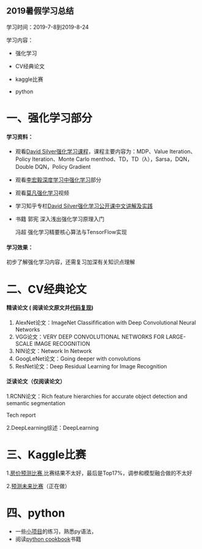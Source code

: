 ##                                                                    2019暑假学习总结

学习时间：2019-7-8到2019-8-24

学习内容：

- 强化学习

- CV经典论文

- kaggle比赛

- python  


# 一、强化学习部分 


#### 学习资料：

- 观看[David Silver强化学习课程](https://space.bilibili.com/74997410?spm_id_from=333.788.b_765f7570696e666f.2)，课程主要内容为：MDP、Value Iteration、Policy Iteration、Monte Carlo menthod、TD，TD（λ），Sarsa，DQN，Double DQN，Policy Gradient

- 观看[李宏毅深度学习中强化学习](https://www.bilibili.com/video/av24724071)部分

- 观看[莫凡强化学习](https://www.bilibili.com/video/av16921335)视频

- 学习知乎专栏[David Silver强化学习公开课中文讲解及实践](https://zhuanlan.zhihu.com/reinforce)

- 书籍 
   郭宪 深入浅出强化学习原理入门

   冯超 强化学习精要核心算法与TensorFlow实现 


#### 学习效果：

初步了解强化学习内容，还需复习加深有关知识点理解 


# 二、CV经典论文

#### 精读论文 ( 阅读论文原文并[代码复现](https://github.com/ningyue1318/2019_summer_code/tree/master/competition))

1. AlexNet论文：ImageNet Classifification with Deep Convolutional Neural Networks
2. VGG论文：VERY DEEP CONVOLUTIONAL NETWORKS FOR LARGE-SCALE IMAGE RECOGNITION
3. NIN论文：Network In Network 
4. GoogLeNet论文：Going deeper with convolutions 
5. ResNet论文：Deep Residual Learning for Image Recognition 

#### 泛读论文（仅阅读论文）

1.RCNN论文：Rich feature hierarchies for accurate object detection and semantic segmentation 

Tech report

2.DeepLearning综述：DeepLearning

# 三、Kaggle比赛

1.[房价预测比赛](https://www.kaggle.com/c/house-prices-advanced-regression-techniques),比赛结果不太好，最后是Top17%，调参和模型融合做的不太好

2.[预测未来比赛](https://www.kaggle.com/c/competitive-data-science-predict-future-sales)（正在做）

# 四、python

- 一些[小项目](https://github.com/ningyue1318/2019_summer_code/tree/master/python%E7%BC%96%E7%A8%8B%E9%AB%98%E6%89%8B%E4%B9%8B%E8%B7%AF)的练习，熟悉py语法，
- 阅读[python cookbook](https://github.com/yidao620c/python3-cookbook)书籍






